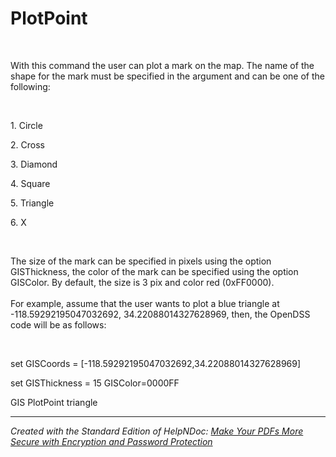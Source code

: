 # PlotPoint

&nbsp;

With this command the user can plot a mark on the map. The name of the shape for the mark must be specified in the argument and can be one of the following:

&nbsp;

&#49;. Circle

&#50;. Cross

&#51;. Diamond

&#52;. Square

&#53;. Triangle

&#54;. X

&nbsp;

The size of the mark can be specified in pixels using the option GISThickness, the color of the mark can be specified using the option GISColor. By default, the size is 3 pix and color red (0xFF0000).\
\
For example, assume that the user wants to plot a blue triangle at -118.59292195047032692, 34.22088014327628969, then, the OpenDSS code will be as follows:

&nbsp;

set GISCoords = \[-118.59292195047032692,34.22088014327628969\]

set GISThickness = 15 GISColor=0000FF

GIS PlotPoint triangle

***
_Created with the Standard Edition of HelpNDoc: [Make Your PDFs More Secure with Encryption and Password Protection](<https://www.helpndoc.com/step-by-step-guides/how-to-generate-an-encrypted-password-protected-pdf-document/>)_
